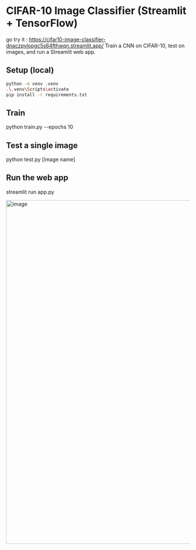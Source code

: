 # CIFAR-10 Image Classifier (Streamlit + TensorFlow)
go try it : https://cifar10-image-classifier-dnaczpylopgc5s64fthwqn.streamlit.app/
Train a CNN on CIFAR-10, test on images, and run a Streamlit web app.

## Setup (local)
```bash
python -m venv .venv
.\.venv\Scripts\activate
pip install -r requirements.txt
```
## Train
python train.py --epochs 10

## Test a single image
python test.py [image name]

## Run the web app
streamlit run app.py

<img width="1795" height="940" alt="image" src="https://github.com/user-attachments/assets/82c855a3-7510-4528-8aae-9f347302244d" />
